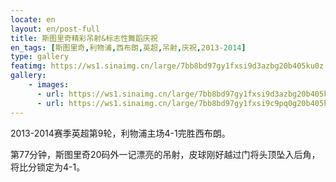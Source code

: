 ```yaml
---
locate: en
layout: en/post-full
title: 斯图里奇精彩吊射&标志性舞蹈庆祝
en_tags: [斯图里奇,利物浦,西布朗,英超,吊射,庆祝,2013-2014]
type: gallery
featimg: https://ws1.sinaimg.cn/large/7bb8bd97gy1fxsi9d3azbg20b405ku0z.gif
gallery:
    - images:
      - url: https://ws1.sinaimg.cn/large/7bb8bd97gy1fxsi9d3azbg20b405ku0z.gif
      - url: https://ws1.sinaimg.cn/large/7bb8bd97gy1fxsi9c9pq0g20b405kb29.gif
---
```


2013-2014赛季英超第9轮，利物浦主场4-1完胜西布朗。

第77分钟，斯图里奇20码外一记漂亮的吊射，皮球刚好越过门将头顶坠入后角，将比分锁定为4-1。